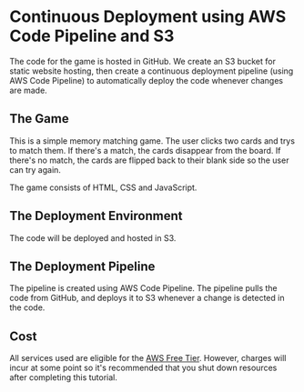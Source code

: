 # Continuous Deployment using AWS Code Pipeline and S3

The code for the game is hosted in GitHub. We create an S3 bucket for static website hosting, then create a continuous deployment pipeline (using AWS Code Pipeline) to automatically deploy the code whenever changes are made.

## The Game
This is a simple memory matching game.  The user clicks two cards and trys to match them. If there's a match, the cards disappear from the board. If there's no match, the cards are flipped back to their blank side so the user can try again.

The game consists of HTML, CSS and JavaScript.

## The Deployment Environment
The code will be deployed and hosted in S3.

## The Deployment Pipeline
The pipeline is created using AWS Code Pipeline. The pipeline pulls the code from GitHub, and deploys it to S3 whenever a change is detected in the code.

## Cost
All services used are eligible for the [AWS Free Tier](https://aws.amazon.com/free/).  However, charges will incur at some point so it's recommended that you shut down resources after completing this tutorial.
